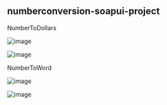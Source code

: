 ## numberconversion-soapui-project

NumberToDollars

![image](https://github.com/KaraliovaQA/SoapUI-testing/assets/100686591/8a52019e-1038-4e38-a49c-8c0598d263b2)

![image](https://github.com/KaraliovaQA/SoapUI-testing/assets/100686591/0d639248-aeb5-422e-9be3-7ece42f00e36)

NumberToWord

![image](https://github.com/KaraliovaQA/SoapUI-testing/assets/100686591/9a0bd92b-c433-4f4a-99d8-4fca3e5f37de)

![image](https://github.com/KaraliovaQA/SoapUI-testing/assets/100686591/b0c6481b-93f4-4c66-9a61-ca483db2007f)


